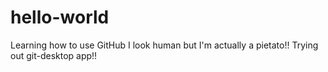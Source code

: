 # hello-world
Learning how to use GitHub
I look human but I'm actually a pietato!!
Trying out git-desktop app!!